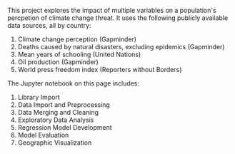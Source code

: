 This project explores the impact of multiple variables on a population's percpetion of climate change threat. It uses the following publicly available data sources, all by country:
1. Climate change perception (Gapminder)
2. Deaths caused by natural disasters, excluding epidemics (Gapminder)
3. Mean years of schooling (United Nations)
4. Oil production (Gapminder)
5. World press freedom index (Reporters without Borders)

The Jupyter notebook on this page includes:
1. Library Import
2. Data Import and Preprocessing
3. Data Merging and Cleaning
4. Exploratory Data Analysis
5. Regression Model Development
6. Model Evaluation
7. Geographic Visualization
